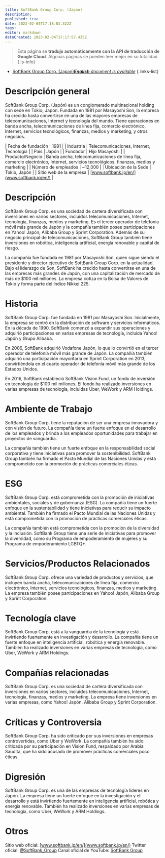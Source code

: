 ```yaml
---
title: SoftBank Group Corp. (Japan)
description: 
published: true
date: 2023-02-04T17:18:03.522Z
tags: 
editor: markdown
dateCreated: 2023-02-04T17:17:57.435Z
---
```


> Esta página se **tradujo automáticamente con la API de traducción de Google Cloud**.
Algunas páginas se pueden leer mejor en su totalidad.{.is-info}



- [SoftBank Group Corp. (Japan)***English** document is available*](/en/Knowledge-base/Dictionary/Company/softbank-group-corp-japan)
{.links-list}


# Descripción general
SoftBank Group Corp. (Japón) es un conglomerado multinacional holding con sede en Tokio, Japón. Fundada en 1981 por Masayoshi Son, la empresa ha crecido hasta convertirse en una de las mayores empresas de telecomunicaciones, Internet y tecnología del mundo. Tiene operaciones en banda ancha, telecomunicaciones de línea fija, comercio electrónico, Internet, servicios tecnológicos, finanzas, medios y marketing, y otros negocios.

| Fecha de fundación | 1981 |
| Industria | Telecomunicaciones, Internet, Tecnología |
| País | Japón |
| Fundador | Hijo Masayoshi |
| Producto/Negocio | Banda ancha, telecomunicaciones de línea fija, comercio electrónico, Internet, servicios tecnológicos, finanzas, medios y marketing |
| Número de empleados | ~12,000 |
| Ubicación de la Sede | Tokio, Japón |
| Sitio web de la empresa | [www.softbank.jp/en/](www.softbank.jp/en/) |

# Descripción
SoftBank Group Corp. es una sociedad de cartera diversificada con inversiones en varios sectores, incluidos telecomunicaciones, Internet, tecnología, finanzas, medios y marketing. Es el tercer operador de telefonía móvil más grande de Japón y la compañía también posee participaciones en Yahoo! Japón, Alibaba Group y Sprint Corporation. Además de su negocio principal de telecomunicaciones, SoftBank Group también tiene inversiones en robótica, inteligencia artificial, energía renovable y capital de riesgo.

La compañía fue fundada en 1981 por Masayoshi Son, quien sigue siendo el presidente y director ejecutivo de SoftBank Group Corp. en la actualidad. Bajo el liderazgo de Son, SoftBank ha crecido hasta convertirse en una de las empresas más grandes de Japón, con una capitalización de mercado de más de $100 mil millones. La empresa cotiza en la Bolsa de Valores de Tokio y forma parte del índice Nikkei 225.

# Historia
SoftBank Group Corp. fue fundada en 1981 por Masayoshi Son. Inicialmente, la empresa se centró en la distribución de software y servicios informáticos. En la década de 1990, SoftBank comenzó a expandir sus operaciones y adquirió participaciones en varias empresas de tecnología, incluida Yahoo! Japón y Grupo Alibaba.

En 2006, SoftBank adquirió Vodafone Japón, lo que lo convirtió en el tercer operador de telefonía móvil más grande de Japón. La compañía también adquirió una participación mayoritaria en Sprint Corporation en 2013, convirtiéndola en el cuarto operador de telefonía móvil más grande de los Estados Unidos.

En 2016, SoftBank estableció SoftBank Vision Fund, un fondo de inversión en tecnología de $100 mil millones. El fondo ha realizado inversiones en varias empresas de tecnología, incluidas Uber, WeWork y ARM Holdings.

# Ambiente de Trabajo
SoftBank Group Corp. tiene la reputación de ser una empresa innovadora y con visión de futuro. La compañía tiene un fuerte enfoque en el desarrollo de los empleados y brinda a los empleados oportunidades para trabajar en proyectos de vanguardia.

La compañía también tiene un fuerte enfoque en la responsabilidad social corporativa y tiene iniciativas para promover la sostenibilidad. SoftBank Group también ha firmado el Pacto Mundial de las Naciones Unidas y está comprometido con la promoción de prácticas comerciales éticas.

# ESG
SoftBank Group Corp. está comprometida con la promoción de iniciativas ambientales, sociales y de gobernanza (ESG). La compañía tiene un fuerte enfoque en la sustentabilidad y tiene iniciativas para reducir su impacto ambiental. También ha firmado el Pacto Mundial de las Naciones Unidas y está comprometida con la promoción de prácticas comerciales éticas.

La compañía también está comprometida con la promoción de la diversidad y la inclusión. SoftBank Group tiene una serie de iniciativas para promover la diversidad, como su Programa de empoderamiento de mujeres y su Programa de empoderamiento LGBTQ+.

# Servicios/Productos Relacionados
SoftBank Group Corp. ofrece una variedad de productos y servicios, que incluyen banda ancha, telecomunicaciones de línea fija, comercio electrónico, Internet, servicios tecnológicos, finanzas, medios y marketing. La empresa también posee participaciones en Yahoo! Japón, Alibaba Group y Sprint Corporation.

# Tecnología clave
SoftBank Group Corp. está a la vanguardia de la tecnología y está invirtiendo fuertemente en investigación y desarrollo. La compañía tiene un fuerte enfoque en inteligencia artificial, robótica y energía renovable. También ha realizado inversiones en varias empresas de tecnología, como Uber, WeWork y ARM Holdings.

# Compañías relacionadas
SoftBank Group Corp. es una sociedad de cartera diversificada con inversiones en varios sectores, incluidos telecomunicaciones, Internet, tecnología, finanzas, medios y marketing. La empresa tiene inversiones en varias empresas, como Yahoo! Japón, Alibaba Group y Sprint Corporation.

# Críticas y Controversia
SoftBank Group Corp. ha sido criticado por sus inversiones en empresas controvertidas, como Uber y WeWork. La compañía también ha sido criticada por su participación en Vision Fund, respaldado por Arabia Saudita, que ha sido acusado de promover prácticas comerciales poco éticas.

# Digresión
SoftBank Group Corp. es una de las empresas de tecnología líderes en Japón. La empresa tiene un fuerte enfoque en la investigación y el desarrollo y está invirtiendo fuertemente en inteligencia artificial, robótica y energía renovable. También ha realizado inversiones en varias empresas de tecnología, como Uber, WeWork y ARM Holdings.

# Otros
Sitio web oficial: [www.softbank.jp/en/](www.softbank.jp/en/)
Twitter oficial: [@SoftBank_Group](https://twitter.com/SoftBank_Group)
Canal oficial de YouTube: [SoftBank Group](https://www.youtube.com/user/SoftBankGroup)